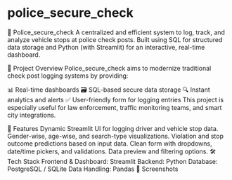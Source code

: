 # police_secure_check
🚓 Police_secure_check
A centralized and efficient system to log, track, and analyze vehicle stops at police check posts. Built using SQL for structured data storage and Python (with Streamlit) for an interactive, real-time dashboard.

📌 Project Overview
Police_secure_check aims to modernize traditional check post logging systems by providing:

📊 Real-time dashboards
🗃️ SQL-based secure data storage
🔍 Instant analytics and alerts
✅ User-friendly form for logging entries
This project is especially useful for law enforcement, traffic monitoring teams, and smart city integrations.

🚀 Features
Dynamic Streamlit UI for logging driver and vehicle stop data.
Gender-wise, age-wise, and search-type visualizations.
Violation and stop outcome predictions based on input data.
Clean form with dropdowns, date/time pickers, and validations.
Data preview and filtering options.
🛠️ Tech Stack
Frontend & Dashboard: Streamlit
Backend: Python
Database: PostgreSQL / SQLite
Data Handling: Pandas
📸 Screenshots
